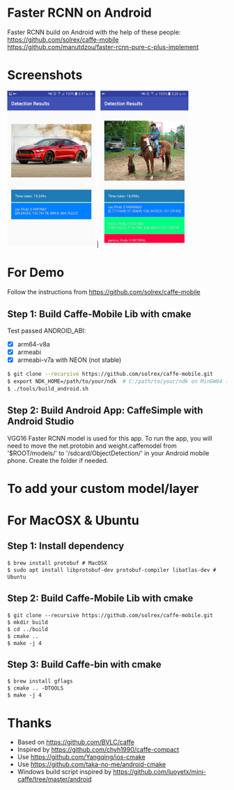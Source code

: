 Faster RCNN on Android
==================

Faster RCNN build on Android with the help of these people:
https://github.com/solrex/caffe-mobile
https://github.com/manutdzou/faster-rcnn-pure-c-plus-implement  

# Screenshots
<img src="https://raw.githubusercontent.com/jazzseow/Faster-RCNN-on-Android/master/screenshot/Faster_RCNN_1.png" width="40%" /> | <img src="https://raw.githubusercontent.com/jazzseow/Faster-RCNN-on-Android/master/screenshot/Faster_RCNN_2.png" width="40%" />

# For Demo

Follow the instructions from https://github.com/solrex/caffe-mobile

## Step 1: Build Caffe-Mobile Lib with cmake

Test passed ANDROID_ABI:

 - [x] arm64-v8a
 - [x] armeabi
 - [x] armeabi-v7a with NEON (not stable)

```bash
$ git clone --recursive https://github.com/solrex/caffe-mobile.git
$ export NDK_HOME=/path/to/your/ndk  # C:/path/to/your/ndk on MinGW64 (/c/path/to/your/ndk not work for OpenBLAS)
$ ./tools/build_android.sh
```

## Step 2: Build Android App: CaffeSimple with Android Studio

VGG16 Faster RCNN model is used for this app. To run the app, you will need to move the net.protobin and weight.caffemodel from '$ROOT/models/' to '/sdcard/ObjectDetection/' in your Android mobile phone. Create the folder if needed.


# To add your custom model/layer


# For MacOSX & Ubuntu

## Step 1: Install dependency

```
$ brew install protobuf # MacOSX
$ sudo apt install libprotobuf-dev protobuf-compiler libatlas-dev # Ubuntu
```

## Step 2: Build Caffe-Mobile Lib with cmake

```
$ git clone --recursive https://github.com/solrex/caffe-mobile.git
$ mkdir build
$ cd ../build
$ cmake ..
$ make -j 4
```

## Step 3: Build Caffe-bin with cmake

```
$ brew install gflags
$ cmake .. -DTOOLS
$ make -j 4
```

# Thanks

 - Based on https://github.com/BVLC/caffe
 - Inspired by https://github.com/chyh1990/caffe-compact
 - Use https://github.com/Yangqing/ios-cmake
 - Use https://github.com/taka-no-me/android-cmake
 - Windows build script inspired by https://github.com/luoyetx/mini-caffe/tree/master/android
